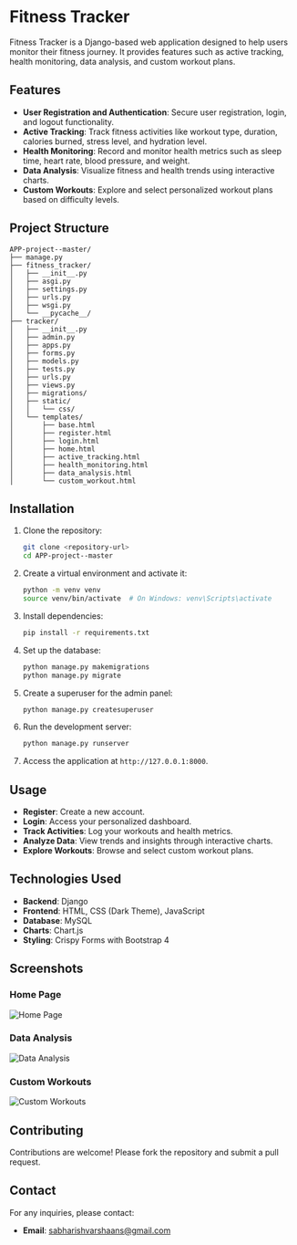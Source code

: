 # Fitness Tracker

Fitness Tracker is a Django-based web application designed to help users monitor their fitness journey. It provides features such as active tracking, health monitoring, data analysis, and custom workout plans.

## Features

- **User Registration and Authentication**: Secure user registration, login, and logout functionality.
- **Active Tracking**: Track fitness activities like workout type, duration, calories burned, stress level, and hydration level.
- **Health Monitoring**: Record and monitor health metrics such as sleep time, heart rate, blood pressure, and weight.
- **Data Analysis**: Visualize fitness and health trends using interactive charts.
- **Custom Workouts**: Explore and select personalized workout plans based on difficulty levels.

## Project Structure

```
APP-project--master/
├── manage.py
├── fitness_tracker/
│   ├── __init__.py
│   ├── asgi.py
│   ├── settings.py
│   ├── urls.py
│   ├── wsgi.py
│   └── __pycache__/
├── tracker/
│   ├── __init__.py
│   ├── admin.py
│   ├── apps.py
│   ├── forms.py
│   ├── models.py
│   ├── tests.py
│   ├── urls.py
│   ├── views.py
│   ├── migrations/
│   ├── static/
│   │   └── css/
│   └── templates/
│       ├── base.html
│       ├── register.html
│       ├── login.html
│       ├── home.html
│       ├── active_tracking.html
│       ├── health_monitoring.html
│       ├── data_analysis.html
│       └── custom_workout.html
```

## Installation

1. Clone the repository:
   ```bash
   git clone <repository-url>
   cd APP-project--master
   ```

2. Create a virtual environment and activate it:
   ```bash
   python -m venv venv
   source venv/bin/activate  # On Windows: venv\Scripts\activate
   ```

3. Install dependencies:
   ```bash
   pip install -r requirements.txt
   ```

4. Set up the database:
   ```bash
   python manage.py makemigrations
   python manage.py migrate
   ```

5. Create a superuser for the admin panel:
   ```bash
   python manage.py createsuperuser
   ```

6. Run the development server:
   ```bash
   python manage.py runserver
   ```

7. Access the application at `http://127.0.0.1:8000`.

## Usage

- **Register**: Create a new account.
- **Login**: Access your personalized dashboard.
- **Track Activities**: Log your workouts and health metrics.
- **Analyze Data**: View trends and insights through interactive charts.
- **Explore Workouts**: Browse and select custom workout plans.

## Technologies Used

- **Backend**: Django
- **Frontend**: HTML, CSS (Dark Theme), JavaScript
- **Database**: MySQL
- **Charts**: Chart.js
- **Styling**: Crispy Forms with Bootstrap 4

## Screenshots

### Home Page
![Home Page](#)

### Data Analysis
![Data Analysis](#)

### Custom Workouts
![Custom Workouts](#)

## Contributing

Contributions are welcome! Please fork the repository and submit a pull request.

## Contact

For any inquiries, please contact:
- **Email**: sabharishvarshaans@gmail.com
